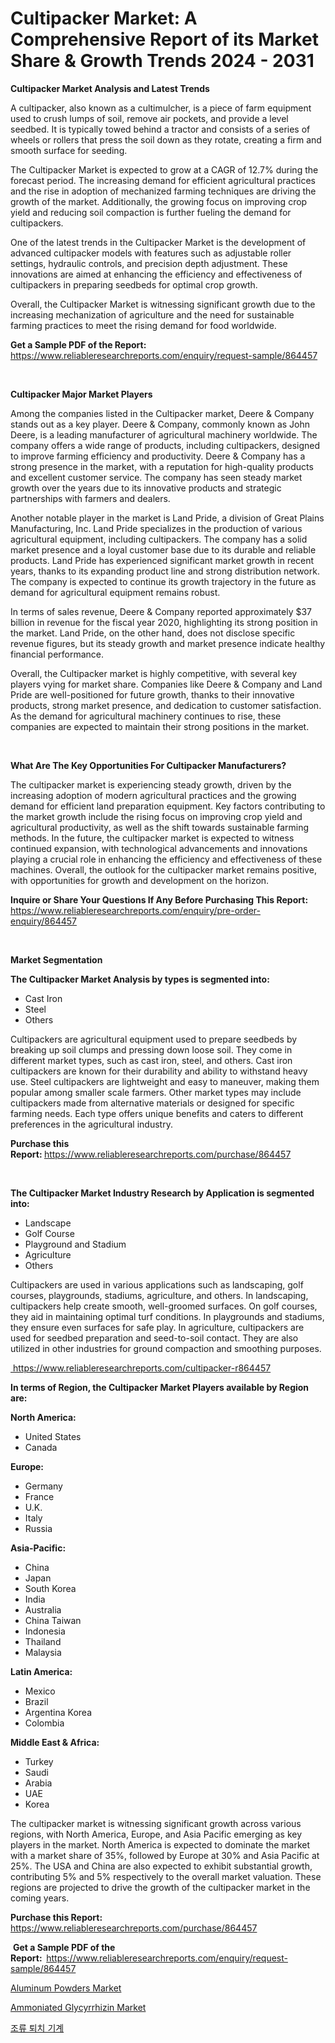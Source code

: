 <p><h1>Cultipacker Market: A Comprehensive Report of its Market Share & Growth Trends 2024 - 2031</h1></p><p><strong>Cultipacker Market Analysis and Latest Trends</strong></p>
<p><p>A cultipacker, also known as a cultimulcher, is a piece of farm equipment used to crush lumps of soil, remove air pockets, and provide a level seedbed. It is typically towed behind a tractor and consists of a series of wheels or rollers that press the soil down as they rotate, creating a firm and smooth surface for seeding.</p><p>The Cultipacker Market is expected to grow at a CAGR of 12.7% during the forecast period. The increasing demand for efficient agricultural practices and the rise in adoption of mechanized farming techniques are driving the growth of the market. Additionally, the growing focus on improving crop yield and reducing soil compaction is further fueling the demand for cultipackers.</p><p>One of the latest trends in the Cultipacker Market is the development of advanced cultipacker models with features such as adjustable roller settings, hydraulic controls, and precision depth adjustment. These innovations are aimed at enhancing the efficiency and effectiveness of cultipackers in preparing seedbeds for optimal crop growth.</p><p>Overall, the Cultipacker Market is witnessing significant growth due to the increasing mechanization of agriculture and the need for sustainable farming practices to meet the rising demand for food worldwide.</p></p>
<p><strong>Get a Sample PDF of the Report:&nbsp;</strong> <a href="https://www.reliableresearchreports.com/enquiry/request-sample/864457">https://www.reliableresearchreports.com/enquiry/request-sample/864457</a></p>
<p>&nbsp;</p>
<p><strong>Cultipacker Major Market Players</strong></p>
<p><p>Among the companies listed in the Cultipacker market, Deere & Company stands out as a key player. Deere & Company, commonly known as John Deere, is a leading manufacturer of agricultural machinery worldwide. The company offers a wide range of products, including cultipackers, designed to improve farming efficiency and productivity. Deere & Company has a strong presence in the market, with a reputation for high-quality products and excellent customer service. The company has seen steady market growth over the years due to its innovative products and strategic partnerships with farmers and dealers.</p><p>Another notable player in the market is Land Pride, a division of Great Plains Manufacturing, Inc. Land Pride specializes in the production of various agricultural equipment, including cultipackers. The company has a solid market presence and a loyal customer base due to its durable and reliable products. Land Pride has experienced significant market growth in recent years, thanks to its expanding product line and strong distribution network. The company is expected to continue its growth trajectory in the future as demand for agricultural equipment remains robust.</p><p>In terms of sales revenue, Deere & Company reported approximately $37 billion in revenue for the fiscal year 2020, highlighting its strong position in the market. Land Pride, on the other hand, does not disclose specific revenue figures, but its steady growth and market presence indicate healthy financial performance.</p><p>Overall, the Cultipacker market is highly competitive, with several key players vying for market share. Companies like Deere & Company and Land Pride are well-positioned for future growth, thanks to their innovative products, strong market presence, and dedication to customer satisfaction. As the demand for agricultural machinery continues to rise, these companies are expected to maintain their strong positions in the market.</p></p>
<p>&nbsp;</p>
<p><strong>What Are The Key Opportunities For Cultipacker Manufacturers?</strong></p>
<p><p>The cultipacker market is experiencing steady growth, driven by the increasing adoption of modern agricultural practices and the growing demand for efficient land preparation equipment. Key factors contributing to the market growth include the rising focus on improving crop yield and agricultural productivity, as well as the shift towards sustainable farming methods. In the future, the cultipacker market is expected to witness continued expansion, with technological advancements and innovations playing a crucial role in enhancing the efficiency and effectiveness of these machines. Overall, the outlook for the cultipacker market remains positive, with opportunities for growth and development on the horizon.</p></p>
<p><strong>Inquire or Share Your Questions If Any Before Purchasing This Report:</strong> <a href="https://www.reliableresearchreports.com/enquiry/pre-order-enquiry/864457">https://www.reliableresearchreports.com/enquiry/pre-order-enquiry/864457</a></p>
<p>&nbsp;</p>
<p><strong>Market Segmentation</strong></p>
<p><strong>The Cultipacker Market Analysis by types is segmented into:</strong></p>
<p><ul><li>Cast Iron</li><li>Steel</li><li>Others</li></ul></p>
<p><p>Cultipackers are agricultural equipment used to prepare seedbeds by breaking up soil clumps and pressing down loose soil. They come in different market types, such as cast iron, steel, and others. Cast iron cultipackers are known for their durability and ability to withstand heavy use. Steel cultipackers are lightweight and easy to maneuver, making them popular among smaller scale farmers. Other market types may include cultipackers made from alternative materials or designed for specific farming needs. Each type offers unique benefits and caters to different preferences in the agricultural industry.</p></p>
<p><strong>Purchase this Report:&nbsp;</strong><a href="https://www.reliableresearchreports.com/purchase/864457">https://www.reliableresearchreports.com/purchase/864457</a></p>
<p>&nbsp;</p>
<p><strong>The Cultipacker Market Industry Research by Application is segmented into:</strong></p>
<p><ul><li>Landscape</li><li>Golf Course</li><li>Playground and Stadium</li><li>Agriculture</li><li>Others</li></ul></p>
<p><p>Cultipackers are used in various applications such as landscaping, golf courses, playgrounds, stadiums, agriculture, and others. In landscaping, cultipackers help create smooth, well-groomed surfaces. On golf courses, they aid in maintaining optimal turf conditions. In playgrounds and stadiums, they ensure even surfaces for safe play. In agriculture, cultipackers are used for seedbed preparation and seed-to-soil contact. They are also utilized in other industries for ground compaction and smoothing purposes.</p></p>
<p><a href="https://www.reliableresearchreports.com/cultipacker-r864457">&nbsp;https://www.reliableresearchreports.com/cultipacker-r864457</a></p>
<p><strong>In terms of Region, the Cultipacker Market Players available by Region are:</strong></p>
<p>
    <p> <strong> North America: </strong>
        <ul>
            <li>United States</li>
            <li>Canada</li>
        </ul>
        </p> 
    <p> <strong> Europe: </strong>
        <ul>
            <li>Germany</li>
            <li>France</li>
            <li>U.K.</li>
            <li>Italy</li>
            <li>Russia</li>
        </ul>
        </p> 
    <p> <strong> Asia-Pacific: </strong>
        <ul>
            <li>China</li>
            <li>Japan</li>
            <li>South Korea</li>
            <li>India</li>
            <li>Australia</li>
            <li>China Taiwan</li>
            <li>Indonesia</li>
            <li>Thailand</li>
            <li>Malaysia</li>
        </ul>
        </p> 
    <p> <strong> Latin America: </strong>
        <ul>
            <li>Mexico</li>
            <li>Brazil</li>
            <li>Argentina Korea</li>
            <li>Colombia</li>
        </ul>
        </p> 
    <p> <strong> Middle East & Africa: </strong>
        <ul>
            <li>Turkey</li>
            <li>Saudi</li>
            <li>Arabia</li>
            <li>UAE</li>
            <li>Korea</li>
        </ul>
    </p>
    </p>
<p><p>The cultipacker market is witnessing significant growth across various regions, with North America, Europe, and Asia Pacific emerging as key players in the market. North America is expected to dominate the market with a market share of 35%, followed by Europe at 30% and Asia Pacific at 25%. The USA and China are also expected to exhibit substantial growth, contributing 5% and 5% respectively to the overall market valuation. These regions are projected to drive the growth of the cultipacker market in the coming years.</p></p>
<p><strong>Purchase this Report: </strong><a href="https://www.reliableresearchreports.com/purchase/864457">https://www.reliableresearchreports.com/purchase/864457</a></p>
<p>&nbsp;<strong>Get a Sample PDF of the Report:&nbsp;&nbsp;</strong><a href="https://www.reliableresearchreports.com/enquiry/request-sample/864457">https://www.reliableresearchreports.com/enquiry/request-sample/864457</a></p>
<p><strong></strong></p>
<p><p><a href="https://issuu.com/reportprime-2/docs/aluminum-powders-market-size-2030.pptx">Aluminum Powders Market</a></p><p><a href="https://issuu.com/reportprime-2/docs/ammoniated-glycyrrhizin-market-size-2030.pptx">Ammoniated Glycyrrhizin Market</a></p><p><a href="https://github.com/royErdmtyan906778/Market-Research-Report-List-1/blob/main/374627230105.md">조류 퇴치 기계</a></p></p>
